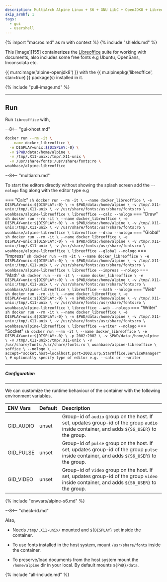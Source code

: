 ```yaml
---
description: MultiArch Alpine Linux + S6 + GNU LibC + OpenJDK8 + Libreoffice
skip_armhf: 1
tags:
  - gui
  - usershell
---
```


{% import "macros.md" as m with context %}
{% include "shields.md" %}

This [image][155] containerizes the [Libreoffice][1] suite for
working with documents, also includes some free fonts e.g Ubuntu,
OpenSans, Inconsolata etc.

{{ m.srcimage('alpine-openjdk8') }} with the {{
m.alpinepkg('libreoffice', star=true) }} package(s) installed
in it.

{% include "pull-image.md" %}

---
Run
---

Run `libreoffice` with,

--8<-- "gui-xhost.md"

``` sh
docker run --rm -it \
  --name docker_libreoffice \
  -e DISPLAY=unix:${DISPLAY:-0} \
  -v $PWD/data:/home/alpine \
  -v /tmp/.X11-unix:/tmp/.X11-unix \
  -v /usr/share/fonts:/usr/share/fonts:ro \
woahbase/alpine-libreoffice
```

--8<-- "multiarch.md"

To start the editors directly without showing the splash screen
add the `--nologo` flag along with the editor type e.g

=== "Calc"
    ``` sh
    docker run --rm -it \
      --name docker_libreoffice \
      -e DISPLAY=unix:${DISPLAY:-0} \
      -v $PWD/data:/home/alpine \
      -v /tmp/.X11-unix:/tmp/.X11-unix \
      -v /usr/share/fonts:/usr/share/fonts:ro \
    woahbase/alpine-libreoffice \
      libreoffice --calc --nologo
    ```
=== "Draw"
    ``` sh
    docker run --rm -it \
      --name docker_libreoffice \
      -e DISPLAY=unix:${DISPLAY:-0} \
      -v $PWD/data:/home/alpine \
      -v /tmp/.X11-unix:/tmp/.X11-unix \
      -v /usr/share/fonts:/usr/share/fonts:ro \
    woahbase/alpine-libreoffice \
      libreoffice --draw --nologo
    ```
=== "Global"
    ``` sh
    docker run --rm -it \
      --name docker_libreoffice \
      -e DISPLAY=unix:${DISPLAY:-0} \
      -v $PWD/data:/home/alpine \
      -v /tmp/.X11-unix:/tmp/.X11-unix \
      -v /usr/share/fonts:/usr/share/fonts:ro \
    woahbase/alpine-libreoffice \
      libreoffice --global --nologo
    ```
=== "Impress"
    ``` sh
    docker run --rm -it \
      --name docker_libreoffice \
      -e DISPLAY=unix:${DISPLAY:-0} \
      -v $PWD/data:/home/alpine \
      -v /tmp/.X11-unix:/tmp/.X11-unix \
      -v /usr/share/fonts:/usr/share/fonts:ro \
    woahbase/alpine-libreoffice \
      libreoffice --impress --nologo
    ```
=== "Math"
    ``` sh
    docker run --rm -it \
      --name docker_libreoffice \
      -e DISPLAY=unix:${DISPLAY:-0} \
      -v $PWD/data:/home/alpine \
      -v /tmp/.X11-unix:/tmp/.X11-unix \
      -v /usr/share/fonts:/usr/share/fonts:ro \
    woahbase/alpine-libreoffice \
      libreoffice --math --nologo
    ```
=== "Web"
    ``` sh
    docker run --rm -it \
      --name docker_libreoffice \
      -e DISPLAY=unix:${DISPLAY:-0} \
      -v $PWD/data:/home/alpine \
      -v /tmp/.X11-unix:/tmp/.X11-unix \
      -v /usr/share/fonts:/usr/share/fonts:ro \
    woahbase/alpine-libreoffice \
      libreoffice --web --nologo
    ```
=== "Writer"
    ``` sh
    docker run --rm -it \
      --name docker_libreoffice \
      -e DISPLAY=unix:${DISPLAY:-0} \
      -v $PWD/data:/home/alpine \
      -v /tmp/.X11-unix:/tmp/.X11-unix \
      -v /usr/share/fonts:/usr/share/fonts:ro \
    woahbase/alpine-libreoffice \
      libreoffice --writer --nologo
    ```
=== "Socket"
    ``` sh
    docker run --rm -it \
      --name docker_libreoffice \
      -e DISPLAY=unix:${DISPLAY:-0} \
      -p 2002:2002 \
      -v $PWD/data:/home/alpine \
      -v /tmp/.X11-unix:/tmp/.X11-unix \
      -v /usr/share/fonts:/usr/share/fonts:ro \
    woahbase/alpine-libreoffice \
      soffice \
      --nologo \
      --accept="socket,host=localhost,port=2002;urp;StarOffice.ServiceManager" \
      # optionally specify type of editor e.g. --calc or --writer
    ```

---
##### Configuration
---

We can customize the runtime behaviour of the container with the
following environment variables.

| ENV Vars                 | Default      | Description
| :---                     | :---         | :---
| GID_AUDIO                | unset        | Group-id of `audio` group on the host. If set, updates group-id of the group `audio` inside container, and adds `${S6_USER}` to the group.
| GID_PULSE                | unset        | Group-id of `pulse` group on the host. If set, updates group-id of the group `pulse` inside container, and adds `${S6_USER}` to the group.
| GID_VIDEO                | unset        | Group-id of `video` group on the host. If set, updates group-id of the group `video` inside container, and adds `${S6_USER}` to the group.
{% include "envvars/alpine-s6.md" %}

--8<-- "check-id.md"

Also,

* Needs `/tmp/.X11-unix/` mounted and `${DISPLAY}` set inside the
  container.

* To use fonts installed in the host system, mount
  `/usr/share/fonts` inside the container.

* To preserve/load documents from the host system mount the
  `/home/alpine` dir in your local. By default mounts `${PWD}/data`.

[1]: https://www.libreoffice.org/

{% include "all-include.md" %}
